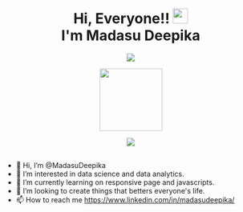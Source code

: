 <h1 align = "center">Hi, Everyone!! <img src = "https://raw.githubusercontent.com/MartinHeinz/MartinHeinz/master/wave.gif" height = 30px width = 30px><br>I'm Madasu Deepika </h1>

<p align="center">
    <a href = "mailto: madasudeepika15@gmail.com" target="_blank"><img src="https://img.shields.io/badge/madasudeepika15@gmail.com-D74E43?style=for-the-badge&logo=gmail&logoColor=white"></a>
 </p>
 
<div align="center">
    <img src="https://api.visitorbadge.io/api/visitors?path=https%3A%2F%2Fgithub.com%2Fmadasudeeoika%2Fmadasudeepika&label=VISITORS&labelColor=%23d9e3f0&countColor=%232ccce4"  width="125" />
</div>

<p align="center">
<img src="https://profile-counter.glitch.me/{MadasuDeepika}/count.svg"></p>

<p>

<img src="https://www.animatedimages.org/data/media/562/animated-line-image-0111.gif" width="1000" height="2" />

- 👋 Hi, I’m @MadasuDeepika
- 👀 I’m interested in data science and data analytics.
- 🌱 I’m currently learning on responsive page and javascripts.
- 💞️ I’m looking to create things that betters everyone's life.
- 📫 How to reach me https://www.linkedin.com/in/madasudeepika/

<!---
MadasuDeepika/MadasuDeepika is a ✨ special ✨ repository because its `README.md` (this file) appears on your GitHub profile.
You can click the Preview link to take a look at your changes.
--->
